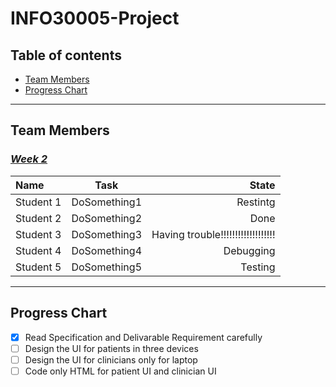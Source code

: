 # INFO30005-Project

## Table of contents
* [Team Members](#team-members)
* [Progress Chart](#progress-chart)
***

## Team Members
### <u>_Week 2_</u>
| Name | Task | State |
| :--- | :---: | ---: |
|Student 1 | DoSomething1 | Restintg |
|Student 2 | DoSomething2 | Done |
|Student 3 | DoSomething3 | Having trouble!!!!!!!!!!!!!!!!!!! |
|Student 4 | DoSomething4 | Debugging |
|Student 5 | DoSomething5 | Testing |
***

## Progress Chart
 * [x] Read Specification and Delivarable Requirement carefully
 * [ ] Design the UI for patients in three devices
 * [ ] Design the UI for clinicians only for laptop
 * [ ] Code only HTML for patient UI and clinician UI